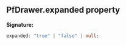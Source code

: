 ## PfDrawer.expanded property

**Signature:**

```typescript
expanded: "true" | "false" | null;
```
